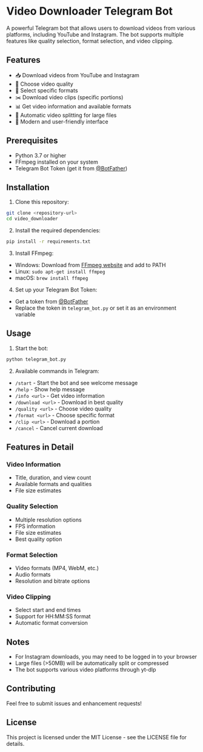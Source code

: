# Video Downloader Telegram Bot

A powerful Telegram bot that allows users to download videos from various platforms, including YouTube and Instagram. The bot supports multiple features like quality selection, format selection, and video clipping.

## Features

- 📥 Download videos from YouTube and Instagram
- 🎯 Choose video quality
- 📝 Select specific formats
- ✂️ Download video clips (specific portions)
- 📊 Get video information and available formats
- 🔄 Automatic video splitting for large files
- 🎨 Modern and user-friendly interface

## Prerequisites

- Python 3.7 or higher
- FFmpeg installed on your system
- Telegram Bot Token (get it from [@BotFather](https://t.me/BotFather))

## Installation

1. Clone this repository:
```bash
git clone <repository-url>
cd video_downloader
```

2. Install the required dependencies:
```bash
pip install -r requirements.txt
```

3. Install FFmpeg:
- Windows: Download from [FFmpeg website](https://ffmpeg.org/download.html) and add to PATH
- Linux: `sudo apt-get install ffmpeg`
- macOS: `brew install ffmpeg`

4. Set up your Telegram Bot Token:
- Get a token from [@BotFather](https://t.me/BotFather)
- Replace the token in `telegram_bot.py` or set it as an environment variable

## Usage

1. Start the bot:
```bash
python telegram_bot.py
```

2. Available commands in Telegram:
- `/start` - Start the bot and see welcome message
- `/help` - Show help message
- `/info <url>` - Get video information
- `/download <url>` - Download in best quality
- `/quality <url>` - Choose video quality
- `/format <url>` - Choose specific format
- `/clip <url>` - Download a portion
- `/cancel` - Cancel current download

## Features in Detail

### Video Information
- Title, duration, and view count
- Available formats and qualities
- File size estimates

### Quality Selection
- Multiple resolution options
- FPS information
- File size estimates
- Best quality option

### Format Selection
- Video formats (MP4, WebM, etc.)
- Audio formats
- Resolution and bitrate options

### Video Clipping
- Select start and end times
- Support for HH:MM:SS format
- Automatic format conversion

## Notes

- For Instagram downloads, you may need to be logged in to your browser
- Large files (>50MB) will be automatically split or compressed
- The bot supports various video platforms through yt-dlp

## Contributing

Feel free to submit issues and enhancement requests!

## License

This project is licensed under the MIT License - see the LICENSE file for details. 